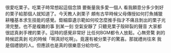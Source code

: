 很愛吃栗子。吃栗子時常想起這個念頭 要衡量我多愛一個人 看我願意分多少剝好的栗子給那個人就知道了。今天教人剥栗子 頗有古早時候父母傳授如何打魚捕獵耕種基本求生技能的感覺。鉅細靡遺示範如何咬怎麼推手指才不痛且剝出的栗子光滑完整。也不是複雜的事 到某一刻 空氣安靜了 只聽見栗子殼碎裂的聲音 大家都很認真剥手裡的栗子。這時的感覺非常好 比任何BGM都令人放鬆。心無旁騖 剥的時候認真剥 吃的時候「啊真好吃啊」。竟還有被分栗子的驚喜。那就禮尚往來 我是個禮貌的人。但應該也是真的很樂意分給你吃。
